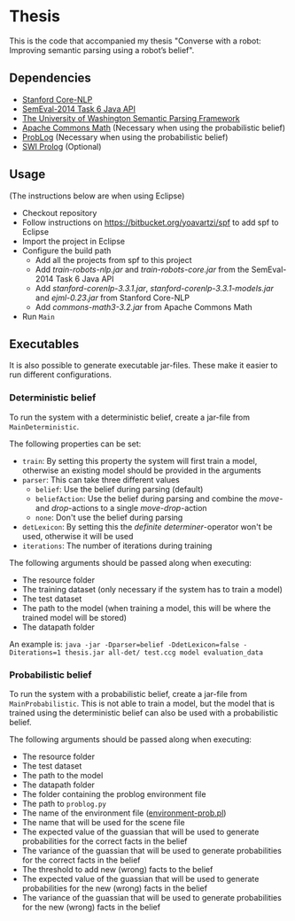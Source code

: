 # Thesis
This is the code that accompanied my thesis "Converse with a robot: Improving semantic parsing using a robot’s belief".

## Dependencies
* [Stanford Core-NLP](http://nlp.stanford.edu/software/corenlp.shtml)
* [SemEval-2014 Task 6 Java API](http://alt.qcri.org/semeval2014/task6/index.php?id=data-and-tools)
* [The University of Washington Semantic Parsing Framework](https://bitbucket.org/yoavartzi/spf)
* [Apache Commons Math](http://commons.apache.org/proper/commons-math/) (Necessary when using the probabilistic belief)
* [ProbLog](http://dtai.cs.kuleuven.be/problog/) (Necessary when using the probabilistic belief)
* [SWI Prolog](http://www.swi-prolog.org) (Optional)

## Usage
(The instructions below are when using Eclipse)

* Checkout repository
* Follow instructions on https://bitbucket.org/yoavartzi/spf to add spf to Eclipse
* Import the project in Eclipse
* Configure the build path
  * Add all the projects from spf to this project
  * Add *train-robots-nlp.jar* and *train-robots-core.jar* from the SemEval-2014 Task 6 Java API
  * Add *stanford-corenlp-3.3.1.jar*, *stanford-corenlp-3.3.1-models.jar* and *ejml-0.23.jar* from Stanford Core-NLP
  * Add *commons-math3-3.2.jar* from Apache Commons Math
* Run ``Main``

## Executables
It is also possible to generate executable jar-files. These make it easier to run different configurations.

### Deterministic belief
To run the system with a deterministic belief, create a jar-file from ``MainDeterministic``.

The following properties can be set:

* ``train``: By setting this property the system will first train a model, otherwise an existing model should be provided in the arguments
* ``parser``: This can take three different values
  * ``belief``: Use the belief during parsing (default)
  * ``beliefAction``: Use the belief during parsing and combine the *move*- and *drop*-actions to a single *move-drop*-action
  * ``none``: Don't use the belief during parsing
* ``detLexicon``: By setting this the *definite determiner*-operator won't be used, otherwise it will be used
* ``iterations``: The number of iterations during training

The following arguments should be passed along when executing:

* The resource folder
* The training dataset (only necessary if the system has to train a model)
* The test dataset
* The path to the model (when training a model, this will be where the trained model will be stored)
* The datapath folder

An example is:
``java -jar -Dparser=belief -DdetLexicon=false -Diterations=1 thesis.jar all-det/ test.ccg model evaluation_data``

### Probabilistic belief
To run the system with a probabilistic belief, create a jar-file from ``MainProbabilistic``. This is not able to train a model, but the model that is trained using the deterministic belief can also be used with a probabilistic belief.

The following arguments should be passed along when executing:

* The resource folder
* The test dataset
* The path to the model
* The datapath folder
* The folder containing the problog environment file
* The path to ``problog.py``
* The name of the environment file ([environment-prob.pl](probabilistic/environment-prob.pl))
* The name that will be used for the scene file
* The expected value of the guassian that will be used to generate probabilities for the correct facts in the belief
* The variance of the guassian that will be used to generate probabilities for the correct facts in the belief
* The threshold to add new (wrong) facts to the belief
* The expected value of the guassian that will be used to generate probabilities for the new (wrong) facts in the belief
* The variance of the guassian that will be used to generate probabilities for the new (wrong) facts in the belief

